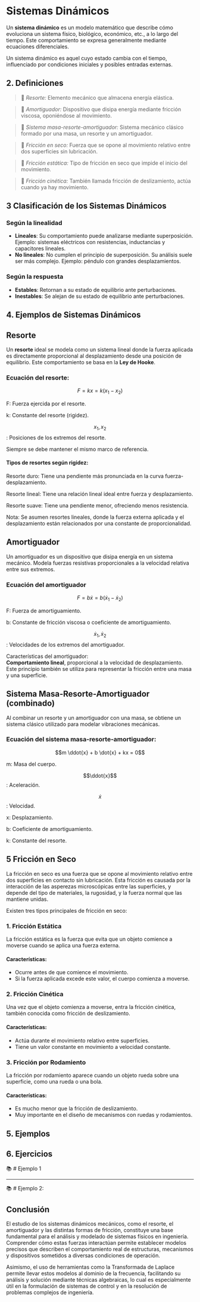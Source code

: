 # Sistemas Dinámicos

Un **sistema dinámico** es un modelo matemático que describe cómo evoluciona un sistema físico, biológico, económico, etc., a lo largo del tiempo. Este comportamiento se expresa generalmente mediante ecuaciones diferenciales.  

Un sistema dinámico es aquel cuyo estado cambia con el tiempo, influenciado por condiciones iniciales y posibles entradas externas.  

## 2. Definiciones   
> 🔑 *Resorte:* Elemento mecánico que almacena energía elástica.

> 🔑 *Amortiguador:* Dispositivo que disipa energía mediante fricción viscosa, oponiéndose al movimiento.

> 🔑 *Sistema masa-resorte-amortiguador:* Sistema mecánico clásico formado por una masa, un resorte y un amortiguador. 

> 🔑 *Fricción en seco:* Fuerza que se opone al movimiento relativo entre dos superficies sin lubricación.

> 🔑 *Fricción estática:* Tipo de fricción en seco que impide el inicio del movimiento.

> 🔑 *Fricción cinética:* También llamada fricción de deslizamiento, actúa cuando ya hay movimiento.

## 3 Clasificación de los Sistemas Dinámicos

### Según la linealidad
- **Lineales**: Su comportamiento puede analizarse mediante superposición. Ejemplo: sistemas eléctricos con resistencias, inductancias y capacitores lineales.  
- **No lineales**: No cumplen el principio de superposición. Su análisis suele ser más complejo. Ejemplo: péndulo con grandes desplazamientos.  


### Según la respuesta
- **Estables**: Retornan a su estado de equilibrio ante perturbaciones.  
- **Inestables**: Se alejan de su estado de equilibrio ante perturbaciones.  

## 4. Ejemplos de Sistemas Dinámicos

## Resorte

Un **resorte** ideal se modela como un sistema lineal donde la fuerza aplicada es directamente proporcional al desplazamiento desde una posición de equilibrio. Este comportamiento se basa en la **Ley de Hooke**.  

### Ecuación del resorte:

$$F = kx = k(x_1 - x_2)$$  

F: Fuerza ejercida por el resorte.  

k: Constante del resorte (rigidez).  

$$x_1, x_2$$: Posiciones de los extremos del resorte.  

Siempre se debe mantener el mismo marco de referencia.  

#### Tipos de resortes según rigidez:  
Resorte duro: Tiene una pendiente más pronunciada en la curva fuerza-desplazamiento.  

Resorte lineal: Tiene una relación lineal ideal entre fuerza y desplazamiento.  

Resorte suave: Tiene una pendiente menor, ofreciendo menos resistencia.  

Nota: Se asumen resortes lineales, donde la fuerza externa aplicada y el desplazamiento están relacionados por una constante de proporcionalidad.  

## Amortiguador

Un amortiguador es un dispositivo que disipa energía en un sistema mecánico. Modela fuerzas resistivas proporcionales a la velocidad relativa entre sus extremos.  

### Ecuación del amortiguador
$$F = b \dot{x} = b \left( \dot{x}_1 - \dot{x}_2 \right)$$  

F: Fuerza de amortiguamiento.  

b: Constante de fricción viscosa o coeficiente de amortiguamiento.  

$$\dot{x}_1, \dot{x}_2$$: Velocidades de los extremos del amortiguador.  

Características del amortiguador:  
**Comportamiento lineal**, proporcional a la velocidad de desplazamiento.  
Este principio también se utiliza para representar la fricción entre una masa y una superficie.  

## Sistema Masa-Resorte-Amortiguador (combinado)
Al combinar un resorte y un amortiguador con una masa, se obtiene un sistema clásico utilizado para modelar vibraciones mecánicas.  

### Ecuación del sistema masa-resorte-amortiguador:

$$m \ddot{x} + b \dot{x} + kx = 0$$  

m: Masa del cuerpo.  

$$\ddot{x}$$: Aceleración.  

$$\dot{x}$$: Velocidad.  

x: Desplazamiento.  

b: Coeficiente de amortiguamiento.  

k: Constante del resorte.  


## 5 Fricción en Seco

La fricción en seco es una fuerza que se opone al movimiento relativo entre dos superficies en contacto sin lubricación. Esta fricción es causada por la interacción de las asperezas microscópicas entre las superficies, y depende del tipo de materiales, la rugosidad, y la fuerza normal que las mantiene unidas.

Existen tres tipos principales de fricción en seco:

### 1. Fricción Estática

La fricción estática es la fuerza que evita que un objeto comience a moverse cuando se aplica una fuerza externa.

#### Características:

- Ocurre antes de que comience el movimiento.
- Si la fuerza aplicada excede este valor, el cuerpo comienza a moverse.
  
### 2. Fricción Cinética 

Una vez que el objeto comienza a moverse, entra la fricción cinética, también conocida como fricción de deslizamiento.

#### Características:

- Actúa durante el movimiento relativo entre superficies.
- Tiene un valor constante en movimiento a velocidad constante.

### 3. Fricción por Rodamiento

La fricción por rodamiento aparece cuando un objeto rueda sobre una superficie, como una rueda o una bola.

#### Características:

- Es mucho menor que la fricción de deslizamiento.
- Muy importante en el diseño de mecanismos con ruedas y rodamientos.

  


## 5. Ejemplos




## 6. Ejercicios
📚 # Ejemplo 1


---

📚 # Ejemplo 2:






## **Conclusión**
El estudio de los sistemas dinámicos mecánicos, como el resorte, el amortiguador y las distintas formas de fricción, constituye una base fundamental para el análisis y modelado de sistemas físicos en ingeniería. Comprender cómo estas fuerzas interactúan permite establecer modelos precisos que describen el comportamiento real de estructuras, mecanismos y dispositivos sometidos a diversas condiciones de operación.


Asimismo, el uso de herramientas como la Transformada de Laplace permite llevar estos modelos al dominio de la frecuencia, facilitando su análisis y solución mediante técnicas algebraicas, lo cual es especialmente útil en la formulación de sistemas de control y en la resolución de problemas complejos de ingeniería.
